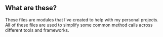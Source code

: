 
## What are these?

These files are modules that I've created to help with my personal projects. All of these files are used to simplify some common method calls across different tools and frameworks.